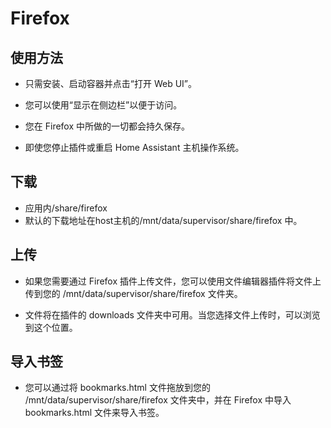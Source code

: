 # Firefox

## 使用方法

- 只需安装、启动容器并点击“打开 Web UI”。

- 您可以使用“显示在侧边栏”以便于访问。

- 您在 Firefox 中所做的一切都会持久保存。

- 即使您停止插件或重启 Home Assistant 主机操作系统。

## 下载

- 应用内/share/firefox
- 默认的下载地址在host主机的/mnt/data/supervisor/share/firefox 中。

## 上传

- 如果您需要通过 Firefox 插件上传文件，您可以使用文件编辑器插件将文件上传到您的 /mnt/data/supervisor/share/firefox 文件夹。

- 文件将在插件的 downloads 文件夹中可用。当您选择文件上传时，可以浏览到这个位置。

## 导入书签

- 您可以通过将 bookmarks.html 文件拖放到您的 /mnt/data/supervisor/share/firefox 文件夹中，并在 Firefox 中导入 bookmarks.html 文件来导入书签。
